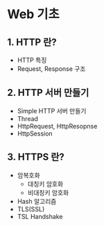 # Web 기초
## 1. HTTP 란?
- HTTP 특징
- Request, Response 구조
## 2. HTTP 서버 만들기
- Simple HTTP 서버 만들기
- Thread
- HttpRequest, HttpResopnse
- HttpSession
## 3. HTTPS 란?
- 암복호화
  - 대칭키 암호화
  - 비대칭키 암호화
- Hash 알고리즘
- TLS(SSL)
- TSL Handshake
